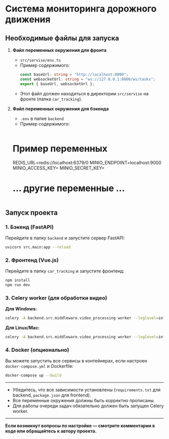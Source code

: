 # Система мониторинга дорожного движения

## Необходимые файлы для запуска

1. **Файл переменных окружения для фронта**
   - `src/servise/env.ts`
   - Пример содержимого:
     ```ts
     const baseUrl: string = "http://localhost:8000";
     const websocketUrl: string = "ws://127.0.0.1:8000/ws/tasks";
     export { baseUrl, websocketUrl };
     ```
   - Этот файл должен находиться в директории `src/servise` на фронте (папка `car_tracking`).

2. **Файл переменных окружения для бэкенда**
   - `.env` в папке `backend`
   - Пример содержимого:
      ```env
   # Пример переменных
   REDIS_URL=redis://localhost:6379/0
   MINIO_ENDPOINT=localhost:9000
   MINIO_ACCESS_KEY=
   MINIO_SECRET_KEY=
   # ... другие переменные ...
     ```

## Запуск проекта

### 1. Бэкенд (FastAPI)

Перейдите в папку `backend` и запустите сервер FastAPI:

```bash
uvicorn src.main:app --reload
```

### 2. Фронтенд (Vue.js)

Перейдите в папку `car_tracking` и запустите фронтенд:

```bash
npm install
npm run dev
```

### 3. Celery worker (для обработки видео)

**Для Windows:**

```bash
celery -A backend.src.middleware.video_processing worker --loglevel=info --pool=solo
```

**Для Linux/Mac:**

```bash
celery -A backend.src.middleware.video_processing worker --loglevel=info
```

### 4. Docker (опционально)

Вы можете запустить все сервисы в контейнерах, если настроен `docker-compose.yml` и Dockerfile:

```bash
docker-compose up --build
```

---

- Убедитесь, что все зависимости установлены (`requirements.txt` для backend, `package.json` для frontend).
- Все переменные окружения должны быть корректно прописаны.
- Для работы очереди задач обязательно должен быть запущен Celery worker.

---

**Если возникнут вопросы по настройке — смотрите комментарии в коде или обращайтесь к автору проекта.** 